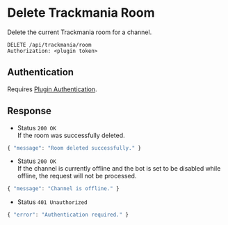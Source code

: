 # Delete Trackmania Room

Delete the current Trackmania room for a channel.

```http
DELETE /api/trackmania/room
Authorization: <plugin token>
```

## Authentication

Requires [Plugin Authentication](../../authentication/plugin.md).

## Response

- Status `200 OK`  
  If the room was successfully deleted.

```js
{ "message": "Room deleted successfully." }
```

- Status `200 OK`  
  If the channel is currently offline and the bot is set to be disabled while offline, the request will not be processed.

```js
{ "message": "Channel is offline." }
```

- Status `401 Unauthorized`

```js
{ "error": "Authentication required." }
```

